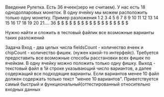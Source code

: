 Введение Рулетка. Есть 36 ячеек(зеро не считаем). У нас есть 18 однодолларовых монеток. В одну ячейку мы можем расположить только одну монетку. 
Пример разложения 
1 2 3 4 5 6 7 8 9 10 11 12 13 14 15 16 17 18 19 20 21.... 36 
$ $ $ $ $ $ $ $ $ $ $ $ $ $ $ $ $ $ 

Нужно найти и сложить в тестовый файлик все возможные варианты таких разложений 


Задача Вход - два целых числа fieldsCount - количество ячеек и chipCount - количество фишек. (нужен какой-то интерфейс). Требуется предоставить все возможные способы расстановки всех фишек по ячейкам. В одну ячейку можно положить только одну фишку. Выход - текстовый файл в 1й строке указывающий число вариантов, а далее содержащий все подходящие варианты. Если вариантов менее 10 файл должен содержать только текст "менее 10 вариантов". Приветствуется самый быстрый и функциональный(оттестированный относительно входных данных